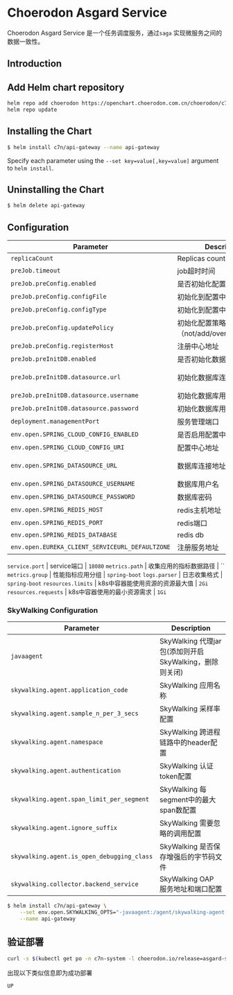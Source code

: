 # Choerodon Asgard Service
Choerodon Asgard Service 是一个任务调度服务，通过`saga` 实现微服务之间的数据一致性。

## Introduction

## Add Helm chart repository

``` bash    
helm repo add choerodon https://openchart.choerodon.com.cn/choerodon/c7n
helm repo update
```

## Installing the Chart

```bash
$ helm install c7n/api-gateway --name api-gateway
```

Specify each parameter using the `--set key=value[,key=value]` argument to `helm install`.

## Uninstalling the Chart

```bash
$ helm delete api-gateway
```

## Configuration

Parameter | Description	| Default
--- |  ---  |  ---  
`replicaCount` | Replicas count | `1`
`preJob.timeout` | job超时时间 | `300`
`preJob.preConfig.enabled` | 是否初始化配置 | `true`
`preJob.preConfig.configFile` | 初始化到配置中心文件名 | `application.yml`
`preJob.preConfig.configType` | 初始化到配置中心存储方式 | `k8s`
`preJob.preConfig.updatePolicy` | 初始化配置策略（not/add/override/update） | `add`
`preJob.preConfig.registerHost` | 注册中心地址 | `http://register-server:8000`
`preJob.preInitDB.enabled` | 是否初始化数据库 | `true`
`preJob.preInitDB.datasource.url` | 初始化数据库连接地址 | `jdbc:mysql://127.0.0.1:3306/asgard_service?useUnicode=true&characterEncoding=utf-8&useSSL=false&useInformationSchema=true&remarks=true`
`preJob.preInitDB.datasource.username` | 初始化数据库用户名 | `choerodon`
`preJob.preInitDB.datasource.password` | 初始化数据库用户密码 | `password`
`deployment.managementPort` | 服务管理端口 | `18081`
`env.open.SPRING_CLOUD_CONFIG_ENABLED` | 是否启用配置中心 | `true`
`env.open.SPRING_CLOUD_CONFIG_URI` | 配置中心地址 | `http://register-server:8000/`
`env.open.SPRING_DATASOURCE_URL` | 数据库连接地址 | `jdbc:mysql://127.0.0.1/asgard_service?useUnicode=true&characterEncoding=utf-8&useSSL=false&useInformationSchema=true&remarks=true`
`env.open.SPRING_DATASOURCE_USERNAME` | 数据库用户名 | `choerodon`
`env.open.SPRING_DATASOURCE_PASSWORD` | 数据库密码 | `password`
`env.open.SPRING_REDIS_HOST` | redis主机地址 | `localhost`
`env.open.SPRING_REDIS_PORT` | redis端口 | `6379`
`env.open.SPRING_REDIS_DATABASE` | redis db | `7`
`env.open.EUREKA_CLIENT_SERVICEURL_DEFAULTZONE` | 注册服务地址 | `http://register-server:8000/eureka/`


`service.port` | service端口 | `18080`
`metrics.path` | 收集应用的指标数据路径 | ``
`metrics.group` | 性能指标应用分组 | `spring-boot`
`logs.parser` | 日志收集格式 | `spring-boot`
`resources.limits` | k8s中容器能使用资源的资源最大值 | `2Gi`
`resources.requests` | k8s中容器使用的最小资源需求 | `1Gi`

### SkyWalking Configuration
Parameter | Description
--- |  --- 
`javaagent` | SkyWalking 代理jar包(添加则开启 SkyWalking，删除则关闭)
`skywalking.agent.application_code` | SkyWalking 应用名称
`skywalking.agent.sample_n_per_3_secs` | SkyWalking 采样率配置
`skywalking.agent.namespace` | SkyWalking 跨进程链路中的header配置
`skywalking.agent.authentication` | SkyWalking 认证token配置
`skywalking.agent.span_limit_per_segment` | SkyWalking 每segment中的最大span数配置
`skywalking.agent.ignore_suffix` | SkyWalking 需要忽略的调用配置
`skywalking.agent.is_open_debugging_class` | SkyWalking 是否保存增强后的字节码文件
`skywalking.collector.backend_service` | SkyWalking OAP 服务地址和端口配置

```bash
$ helm install c7n/api-gateway \
    --set env.open.SKYWALKING_OPTS="-javaagent:/agent/skywalking-agent.jar -Dskywalking.agent.application_code=api-gateway  -Dskywalking.agent.sample_n_per_3_secs=-1 -Dskywalking.collector.backend_service=oap.skywalking:11800" \
    --name api-gateway
```

## 验证部署
```bash
curl -s $(kubectl get po -n c7n-system -l choerodon.io/release=asgard-service -o jsonpath="{.items[0].status.podIP}"):18081/actuator/health | jq -r .status
```
出现以下类似信息即为成功部署

```bash
UP
```